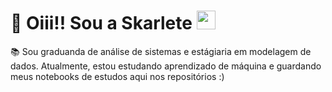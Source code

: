 
<h1>💖 Oiii!! Sou a Skarlete <img src="https://raw.githubusercontent.com/iampavangandhi/iampavangandhi/master/gifs/Hi.gif" width="30px">  </h1>

📚 Sou graduanda de análise de sistemas e estágiaria em modelagem de dados.
Atualmente, estou estudando aprendizado de máquina e guardando meus notebooks de estudos aqui nos repositórios :)
  
